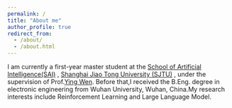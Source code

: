 ```yaml
---
permalink: /
title: "About me"
author_profile: true
redirect_from: 
  - /about/
  - /about.html
---
```


I am currently a first-year master student at the  [School of Artificial Intelligence(SAI)](https://soai.sjtu.edu.cn/) , [Shanghai Jiao Tong University (SJTU)](https://www.sjtu.edu.cn/) , under the supervision of Prof.[Ying Wen](https://yingwen.io/). Before that,I received the B.Eng. degree in electronic engineering from Wuhan University, Wuhan, China.My research interests include Reinforcement Learning and Large Language Model.



